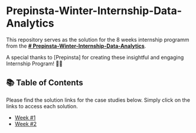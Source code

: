 # Prepinsta-Winter-Internship-Data-Analytics

This repository serves as the solution for the 8 weeks internship programm from the **[# Prepinsta-Winter-Internship-Data-Analytics](https://prepinsta.com/data-analytics-internship/)**. 

A special thanks to [Prepinsta] for creating these insightful and engaging Internship Program! 👋🏻 

## 📚 Table of Contents
Please find the solution links for the case studies below. Simply click on the links to access each solution.
- [Week #1](https://github.com/katiehuangx/8-Week-SQL-Challenge/blob/main/Case%20Study%20%231%20-%20Danny's%20Diner/README.md)
- [Week #2](https://github.com/radhika456/Prepinsta-Winter-Internship---Data-Analytics/blob/master/Week%20%232/README.md)
